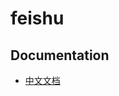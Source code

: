 # feishu

## Documentation

- [中文文档](https://docs.73zls.com/zlsgo/#/f353e7961013488f813f885e7b279847)
